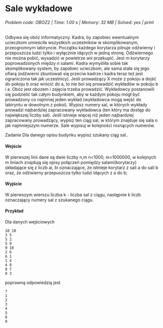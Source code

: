 # Sale wykładowe
###### Problem code: OBOZ2 \| Time: 1.00 s \| Memory: 32 MB \| Solved: yes \| print

Odbywa się obóz informatyczny. Kadra, by zapobiec ewentualnym ucieczkom umieściła wszystkich uczestników w skomplikowanym, przeogromnym labiryncie. Początku każdego korytarza pilnuje odźwierny i przepuszcza ludzi tylko i wyłącznie idących w jedną stronę. Odźwiernego nie można pobić, wysadzić w powietrze ani przekupić. Jest m korytarzy poprowadzonych między n salami. Kadra wymyśliła sobie tak skomplikowany system, by zapobiec ucieczkom, ale sama stała się jego ofiarą (odźwierni zbuntowali się przeciw kadrze i kadra teraz też jest ograniczona tak jak uczestnicy). Jeśli prowadzący X może z pokoju a dojść do pokoju b oraz wrócić do a, to nie boi się prowadzić wykładów w pokoju b i a. Obóz jest obozem i zajęcia trzeba prowadzić. Wykładowcy postanowili się podzielić tak całym budynkiem, aby w każdym pokoju mógł być prowadzony co najmniej jeden wykład (wykładowca mogą wejść do labiryntu w dowolnym z pokoi). Wypisz numery sal, w których wykłady prowadzi najbardziej zapracowany wykładowca (ten który ma dostęp do największej liczby sal). Jeśli istnieje więcej niż jeden najbardziej zapracowany prowadzący, wypisz ten ciąg sal, w którym znajduje się sala o jak najmniejszym numerze. Sale wypisuj w kolejności rosnących numerów.

Zadanie
Dla danego opisu budynku wypisz szukany ciąg sal..

#### Wejście
W pierwszej linii dane są dwie liczby n,m n<1000, m<1000000, w kolejnych m liniach znajdują się opisy połączeń pomiędzy salami(korytarzy) składające się z liczb ai, bi oznaczające, że istnieje korytarz z sali a do sali b oraz, że odźwierny przepuszcza tylko ludzi idących z a do b;

#### Wyjście
W pierwszym wierszu liczba k - liczba sal z ciągu, następnie k liczb oznaczający numery sal z szukanego ciągu.

#### Przykład
Dla danych wejściowych

```
10 10
3 5
5 2
5 9
9 10
2 6
6 1
1 4
4 8
8 7
8 3

```
poprawną odpowiedzią jest
```
7
1
2
3
4
5
6
8

```

